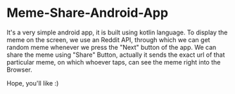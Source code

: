 # Meme-Share-Android-App

It's a very simple android app, it is built using kotlin language.
To display the meme on the screen, we use an Reddit API, through which we can get random meme whenever we press the "Next" button of the app.
We can share the meme using "Share" Button, actually it sends the exact url of that particular meme, on which whoever taps, can see the meme right into the Browser.

Hope, you'll like :)
